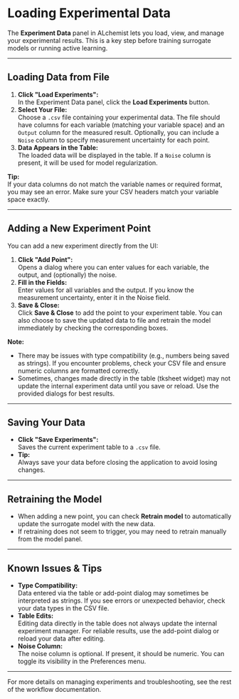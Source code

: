 # Loading Experimental Data

The **Experiment Data** panel in ALchemist lets you load, view, and manage your experimental results. This is a key step before training surrogate models or running active learning.

---

## Loading Data from File

1. **Click "Load Experiments":**  
   In the Experiment Data panel, click the **Load Experiments** button.
2. **Select Your File:**  
   Choose a `.csv` file containing your experimental data. The file should have columns for each variable (matching your variable space) and an `Output` column for the measured result. Optionally, you can include a `Noise` column to specify measurement uncertainty for each point.
3. **Data Appears in the Table:**  
   The loaded data will be displayed in the table. If a `Noise` column is present, it will be used for model regularization.

**Tip:**  
If your data columns do not match the variable names or required format, you may see an error. Make sure your CSV headers match your variable space exactly.

---

## Adding a New Experiment Point

You can add a new experiment directly from the UI:

1. **Click "Add Point":**  
   Opens a dialog where you can enter values for each variable, the output, and (optionally) the noise.
2. **Fill in the Fields:**  
   Enter values for all variables and the output. If you know the measurement uncertainty, enter it in the Noise field.
3. **Save & Close:**  
   Click **Save & Close** to add the point to your experiment table. You can also choose to save the updated data to file and retrain the model immediately by checking the corresponding boxes.

**Note:**  
- There may be issues with type compatibility (e.g., numbers being saved as strings). If you encounter problems, check your CSV file and ensure numeric columns are formatted correctly.
- Sometimes, changes made directly in the table (tksheet widget) may not update the internal experiment data until you save or reload. Use the provided dialogs for best results.

---

## Saving Your Data

- **Click "Save Experiments":**  
  Saves the current experiment table to a `.csv` file.  
- **Tip:**  
  Always save your data before closing the application to avoid losing changes.

---

## Retraining the Model

- When adding a new point, you can check **Retrain model** to automatically update the surrogate model with the new data.
- If retraining does not seem to trigger, you may need to retrain manually from the model panel.

---

## Known Issues & Tips

- **Type Compatibility:**  
  Data entered via the table or add-point dialog may sometimes be interpreted as strings. If you see errors or unexpected behavior, check your data types in the CSV file.
- **Table Edits:**  
  Editing data directly in the table does not always update the internal experiment manager. For reliable results, use the add-point dialog or reload your data after editing.
- **Noise Column:**  
  The noise column is optional. If present, it should be numeric. You can toggle its visibility in the Preferences menu.

---

For more details on managing experiments and troubleshooting, see the rest of the workflow documentation.